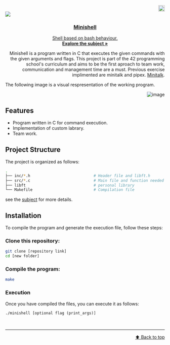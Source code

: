 <div align="right">
  <img src="https://www.42barcelona.com/wp-content/uploads/2020/07/Barcelona-300x79.png" alt="Logo"  height="20">
  <div align="left">
 <a href="https://github.com/LoreGracia/42/tree/main/Minishell"><img src="https://img.shields.io/badge/minishell-100%25-lightgreen?style=for-the-badge&labelColor=black"><a href="https://shields.io"/>
    <!---img src="https://cdn-icons-png.flaticon.com/512/724/724863.png" alt="Logo" width="80" height="80"--->
  
  <h3 align="center">Minishell</h3>
  <p align="center">
    Shell based on bash behaviour.
    <br />
    <a href="https://github.com/LoreGracia/42/blob/a59f8b91586df4aa359d0f9c833ceafc8a669087/04-Minisehll/en.subject.pdf"><strong>Explore the subject »</strong></a>
  </p>
</div>

Minishell is a program written in C that executes the given commands with the given arguments and flags. This project is part of the 42 programming school's curriculum and aims to be the first aproach to team work, communication and management time are a must. Previous exercise implimented are minitalk and pipex. <a href=https://github.com/LoreGracia/03-Minitalk>Minitalk</a>.

  <p align="left">
    The following image is a visual respresentation of the working program.

![image](https://github.com/user-attachments/assets/7ba2fee0-22ce-47d9-a555-ce94274de78e)


 <div align="left">
   
## Features

- Program written in C for command execution.
- Implementation of custom labrary.
- Team work.

## Project Structure

The project is organized as follows:

```bash
.
├── inc/*.h                            # Header file and libft.h
├── src/*.c                            # Main file and function needed
├── libft                              # personal library
└── Makefile                           # Compilation file
```

see the <a href=https://github.com/LoreGracia/04-Minishell/blob/main/en.subject.pdf>subject</a> for more details.

## Installation

To compile the program and generate the execution file, follow these steps:

### Clone this repository:

```bash
git clone [repository link]
cd [new folder]
```

### Compile the program:
```bash
make
```

### Execution
Once you have compiled the files, you can execute it as follows:

```
./minishell [optional flag (print_args)]
```

<br><hr><p align="right">
[⬆️ Back to top](#minishell)
